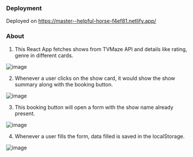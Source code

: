 ### Deployment

Deployed on https://master--helpful-horse-f4ef81.netlify.app/

### About

1. This React App fetches shows from TVMaze API and details like rating, genre in different cards.

![image](https://github.com/ankpan18/Shows_app/assets/79756942/813094ab-8809-45c7-b124-77f1ca15a7f8)

2. Whenever a user clicks on the show card, it would show the show summary along with the booking button.

![image](https://github.com/ankpan18/Shows_app/assets/79756942/b6ecfb7d-8f43-472c-a266-a3bb5926bff9)


3. This booking button will open a form with the show name already present.

![image](https://github.com/ankpan18/Shows_app/assets/79756942/48125f39-7297-4f57-849a-ed5391c6e523)


4. Whenever a user fills the form, data filled is saved in the localStorage.

![image](https://github.com/ankpan18/Shows_app/assets/79756942/5ebbd19d-d348-4a5f-989a-9b85bdc18e5d)
